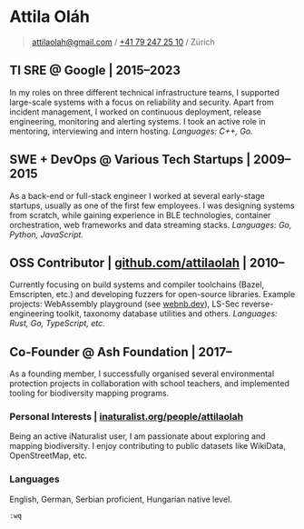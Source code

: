 # Attila Oláh

> [attilaolah@gmail.com](mailto:attilaolah+cv@gmail.com) / [+41 79 247 25 10](tel:+41792472510) / Zürich

## **TI SRE** @ Google | 2015–2023

In my roles on three different technical infrastructure teams, I supported large-scale systems with a focus on reliability and security. Apart from incident management, I worked on continuous deployment, release engineering, monitoring and alerting systems. I took an active role in mentoring, interviewing and intern hosting. _Languages: C++, Go._

## **SWE + DevOps** @ Various Tech Startups | 2009–2015

As a back-end or full-stack engineer I worked at several early-stage startups, usually as one of the first few employees. I was designing systems from scratch, while gaining experience in BLE technologies, container orchestration, web frameworks and data streaming stacks. _Languages: Go, Python, JavaScript._

## **OSS Contributor** | [github.com/attilaolah] | 2010–

Currently focusing on build systems and compiler toolchains (Bazel, Emscripten, etc.) and developing fuzzers for open-source libraries. Example projects: WebAssembly playground (see [webnb.dev]), LS-Sec reverse-engineering toolkit, taxonomy database utilities and others. _Languages: Rust, Go, TypeScript, etc._

## **Co-Founder** @ Ash Foundation | 2017–

As a founding member, I successfully organised several environmental protection projects in collaboration with school teachers, and implemented tooling for biodiversity mapping programs.

### Personal Interests | [inaturalist.org/people/attilaolah]

Being an active iNaturalist user, I am passionate about exploring and mapping biodiversity. I enjoy contributing to public datasets like WikiData, OpenStreetMap, etc.

### Languages

English, German, Serbian proficient, Hungarian native level.

`:wq`

[webnb.dev]: https://webnb.dev
[github.com/attilaolah]: https://github.com/attilaolah
[inaturalist.org/people/attilaolah]: https://inaturalist.org/people/attilaolah
